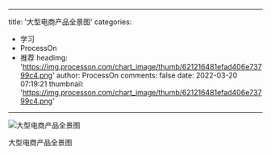 
---
title: '大型电商产品全景图'
categories: 
 - 学习
 - ProcessOn
 - 推荐
headimg: 'https://img.processon.com/chart_image/thumb/621216481efad406e73799c4.png'
author: ProcessOn
comments: false
date: 2022-03-20 07:19:21
thumbnail: 'https://img.processon.com/chart_image/thumb/621216481efad406e73799c4.png'
---

<div>   
<img class="thumb" alt="大型电商产品全景图" src="https://img.processon.com/chart_image/thumb/621216481efad406e73799c4.png" referrerpolicy="no-referrer">
<p>大型电商产品全景图</p>  
</div>
            